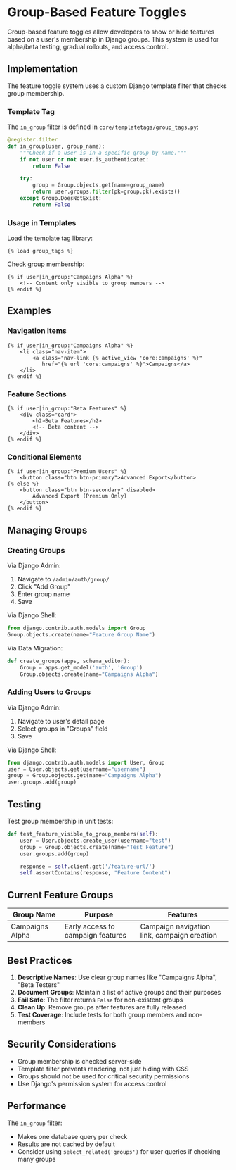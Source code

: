 # Group-Based Feature Toggles

Group-based feature toggles allow developers to show or hide features based on a user's membership in Django groups. This system is used for alpha/beta testing, gradual rollouts, and access control.

## Implementation

The feature toggle system uses a custom Django template filter that checks group membership.

### Template Tag

The `in_group` filter is defined in `core/templatetags/group_tags.py`:

```python
@register.filter
def in_group(user, group_name):
    """Check if a user is in a specific group by name."""
    if not user or not user.is_authenticated:
        return False

    try:
        group = Group.objects.get(name=group_name)
        return user.groups.filter(pk=group.pk).exists()
    except Group.DoesNotExist:
        return False
```

### Usage in Templates

Load the template tag library:

```django
{% load group_tags %}
```

Check group membership:

```django
{% if user|in_group:"Campaigns Alpha" %}
    <!-- Content only visible to group members -->
{% endif %}
```

## Examples

### Navigation Items

```django
{% if user|in_group:"Campaigns Alpha" %}
    <li class="nav-item">
        <a class="nav-link {% active_view 'core:campaigns' %}"
           href="{% url 'core:campaigns' %}">Campaigns</a>
    </li>
{% endif %}
```

### Feature Sections

```django
{% if user|in_group:"Beta Features" %}
    <div class="card">
        <h2>Beta Features</h2>
        <!-- Beta content -->
    </div>
{% endif %}
```

### Conditional Elements

```django
{% if user|in_group:"Premium Users" %}
    <button class="btn btn-primary">Advanced Export</button>
{% else %}
    <button class="btn btn-secondary" disabled>
        Advanced Export (Premium Only)
    </button>
{% endif %}
```

## Managing Groups

### Creating Groups

Via Django Admin:
1. Navigate to `/admin/auth/group/`
2. Click "Add Group"
3. Enter group name
4. Save

Via Django Shell:
```python
from django.contrib.auth.models import Group
Group.objects.create(name="Feature Group Name")
```

Via Data Migration:
```python
def create_groups(apps, schema_editor):
    Group = apps.get_model('auth', 'Group')
    Group.objects.create(name="Campaigns Alpha")
```

### Adding Users to Groups

Via Django Admin:
1. Navigate to user's detail page
2. Select groups in "Groups" field
3. Save

Via Django Shell:
```python
from django.contrib.auth.models import User, Group
user = User.objects.get(username="username")
group = Group.objects.get(name="Campaigns Alpha")
user.groups.add(group)
```

## Testing

Test group membership in unit tests:

```python
def test_feature_visible_to_group_members(self):
    user = User.objects.create_user(username="test")
    group = Group.objects.create(name="Test Feature")
    user.groups.add(group)

    response = self.client.get('/feature-url/')
    self.assertContains(response, "Feature Content")
```

## Current Feature Groups

| Group Name | Purpose | Features |
|------------|---------|----------|
| Campaigns Alpha | Early access to campaign features | Campaign navigation link, campaign creation |

## Best Practices

1. **Descriptive Names**: Use clear group names like "Campaigns Alpha", "Beta Testers"
2. **Document Groups**: Maintain a list of active groups and their purposes
3. **Fail Safe**: The filter returns `False` for non-existent groups
4. **Clean Up**: Remove groups after features are fully released
5. **Test Coverage**: Include tests for both group members and non-members

## Security Considerations

- Group membership is checked server-side
- Template filter prevents rendering, not just hiding with CSS
- Groups should not be used for critical security permissions
- Use Django's permission system for access control

## Performance

The `in_group` filter:
- Makes one database query per check
- Results are not cached by default
- Consider using `select_related('groups')` for user queries if checking many groups
